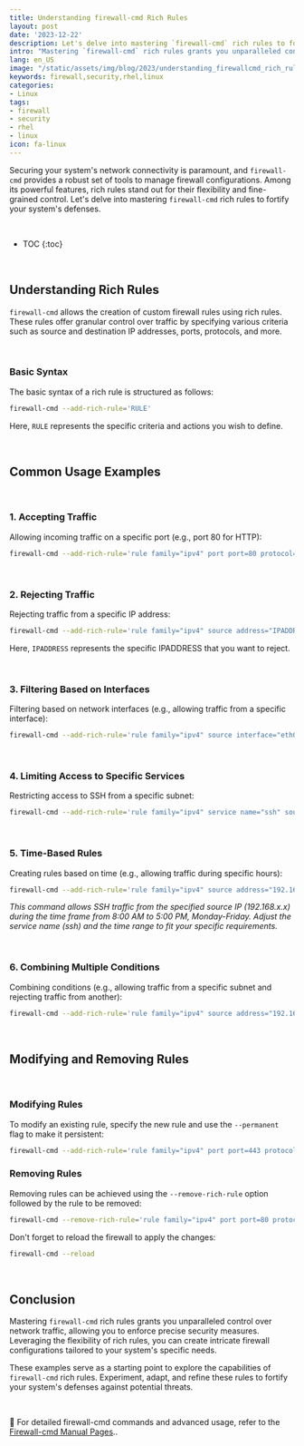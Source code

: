 ```yaml
---
title: Understanding firewall-cmd Rich Rules
layout: post
date: '2023-12-22'
description: Let's delve into mastering `firewall-cmd` rich rules to fortify your system's defenses.
intro: "Mastering `firewall-cmd` rich rules grants you unparalleled control over network traffic, allowing you to enforce precise security measures. Leveraging the flexibility of rich rules, you can create intricate firewall configurations tailored to your system's specific needs."
lang: en_US
image: "/static/assets/img/blog/2023/understanding_firewallcmd_rich_rules/understanding_firewallcmd_rich_rules.jpg"
keywords: firewall,security,rhel,linux
categories:
- Linux
tags:
- firewall
- security
- rhel
- linux
icon: fa-linux
---
```



Securing your system's network connectivity is paramount, and `firewall-cmd` provides a robust set of tools to manage firewall configurations. Among its powerful features, rich rules stand out for their flexibility and fine-grained control. Let's delve into mastering `firewall-cmd` rich rules to fortify your system's defenses.

<br>

* TOC 
{:toc}

<br>

## Understanding Rich Rules

`firewall-cmd` allows the creation of custom firewall rules using rich rules. These rules offer granular control over traffic by specifying various criteria such as source and destination IP addresses, ports, protocols, and more.

<br>

### Basic Syntax

The basic syntax of a rich rule is structured as follows:

```bash
firewall-cmd --add-rich-rule='RULE'
```

Here, `RULE` represents the specific criteria and actions you wish to define.

<br>

## Common Usage Examples

<br>

### 1. Accepting Traffic

Allowing incoming traffic on a specific port (e.g., port 80 for HTTP):

```bash
firewall-cmd --add-rich-rule='rule family="ipv4" port port=80 protocol=tcp accept'
```

<br>

### 2. Rejecting Traffic

Rejecting traffic from a specific IP address:

```bash
firewall-cmd --add-rich-rule='rule family="ipv4" source address="IPADDRESS" reject'
```

Here, `IPADDRESS` represents the specific IPADDRESS that you want to reject.

<br>

### 3. Filtering Based on Interfaces

Filtering based on network interfaces (e.g., allowing traffic from a specific interface):

```bash
firewall-cmd --add-rich-rule='rule family="ipv4" source interface="eth0" accept'
```

<br>

### 4. Limiting Access to Specific Services

Restricting access to SSH from a specific subnet:

```bash
firewall-cmd --add-rich-rule='rule family="ipv4" service name="ssh" source address="192.168.x.x/24" accept'
```

<br>

### 5. Time-Based Rules

Creating rules based on time (e.g., allowing traffic during specific hours):

```bash
firewall-cmd --add-rich-rule='rule family="ipv4" source address="192.168.x.x" service name="ssh" accept time="08:00-17:00" day="Mon,Tue,Wed,Thu,Fri"' --permanent
```

*This command allows SSH traffic from the specified source IP (192.168.x.x) during the time frame from 8:00 AM to 5:00 PM, Monday-Friday. Adjust the service name (ssh) and the time range to fit your specific requirements.*

<br>

### 6. Combining Multiple Conditions

Combining conditions (e.g., allowing traffic from a specific subnet and rejecting traffic from another):

```bash
firewall-cmd --add-rich-rule='rule family="ipv4" source address="192.168.x.x/24" accept' --add-rich-rule='rule family="ipv4" source address="10.0.x.x/24" reject'
```

<br>

## Modifying and Removing Rules

<br>

### Modifying Rules

To modify an existing rule, specify the new rule and use the `--permanent` flag to make it persistent:

```bash
firewall-cmd --add-rich-rule='rule family="ipv4" port port=443 protocol=tcp accept' --permanent
```

### Removing Rules

Removing rules can be achieved using the `--remove-rich-rule` option followed by the rule to be removed:

```bash
firewall-cmd --remove-rich-rule='rule family="ipv4" port port=80 protocol=tcp accept'
```

Don't forget to reload the firewall to apply the changes:

```bash
firewall-cmd --reload
```

<br>

## Conclusion

Mastering `firewall-cmd` rich rules grants you unparalleled control over network traffic, allowing you to enforce precise security measures. Leveraging the flexibility of rich rules, you can create intricate firewall configurations tailored to your system's specific needs.

These examples serve as a starting point to explore the capabilities of `firewall-cmd` rich rules. Experiment, adapt, and refine these rules to fortify your system's defenses against potential threats.

<br>

📝 For detailed firewall-cmd commands and advanced usage, refer to the  [Firewall-cmd Manual Pages](https://firewalld.org/documentation/man-pages/firewall-cmd.html)..

